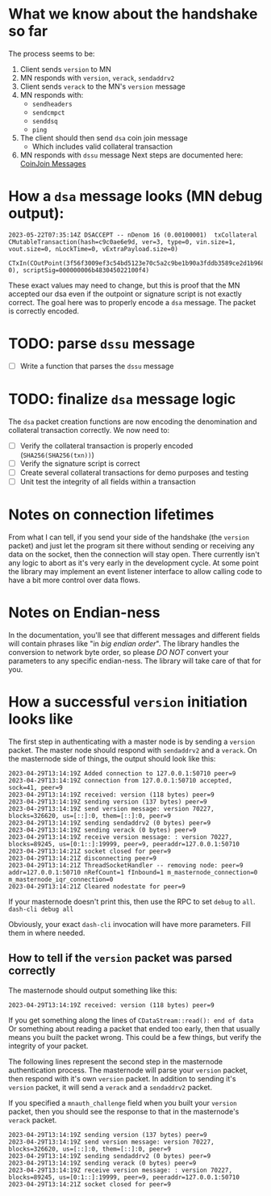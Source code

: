 # What we know about the handshake so far
The process seems to be:

1. Client sends `version` to MN
2. MN responds with `version`, `verack`, `sendaddrv2`
3. Client sends `verack` to the MN's `version` message
4. MN responds with:
	- `sendheaders`
	- `sendcmpct`
	- `senddsq`
	- `ping`
5. The client should then send `dsa` coin join message
	- Which includes valid collateral transaction
6. MN responds with `dssu` message
Next steps are documented here: [CoinJoin Messages](https://docs.dash.org/projects/core/en/stable/docs/reference/p2p-network-privatesend-messages.html#dssu)

# How a `dsa` message looks (MN debug output):
```
2023-05-22T07:35:14Z DSACCEPT -- nDenom 16 (0.00100001)  txCollateral CMutableTransaction(hash=c9c0ae6e9d, ver=3, type=0, vin.size=1, vout.size=0, nLockTime=0, vExtraPayload.size=0)
    CTxIn(COutPoint(3f56f3009ef3c54bd5123e70c5a2c9be1b90a3fddb3589ce2d1b9688b0926c9f, 0), scriptSig=000000006b483045022100f4)
```
These exact values may need to change, but this is proof that the MN accepted our dsa even if the outpoint or signature script is not exactly correct. The goal here was to properly encode a `dsa` message. The packet is correctly encoded.


# TODO: parse `dssu` message
- [ ] Write a function that parses the `dssu` message

# TODO: finalize `dsa` message logic
The `dsa` packet creation functions are now encoding the denomination and collateral transaction correctly. 
We now need to:
- [ ] Verify the collateral transaction is properly encoded (`SHA256(SHA256(txn))`)
- [ ] Verify the signature script is correct
- [ ] Create several collateral transactions for demo purposes and testing
- [ ] Unit test the integrity of all fields within a transaction

# Notes on connection lifetimes
From what I can tell, if you send your side of the handshake (the `version` packet) and just let the program sit there without sending or receiving any data on the socket, then the connection will stay open. There currently isn't any logic to abort as it's very early in the development cycle. At some point the library may implement an event listener interface to allow calling code to have a bit more control over data flows.

# Notes on Endian-ness
In the documentation, you'll see that different messages and different fields will contain phrases like "in *big endian order*". The library handles the conversion to network byte order, so please _DO NOT_ convert your parameters to any specific endian-ness. The library will take care of that for you.


# How a successful `version` initiation looks like
The first step in authenticating with a master node is by sending a `version` packet.
The master node should respond with `sendaddrv2` and a `verack`.
On the masternode side of things, the output should look like this:

```
2023-04-29T13:14:19Z Added connection to 127.0.0.1:50710 peer=9
2023-04-29T13:14:19Z connection from 127.0.0.1:50710 accepted, sock=41, peer=9
2023-04-29T13:14:19Z received: version (118 bytes) peer=9
2023-04-29T13:14:19Z sending version (137 bytes) peer=9
2023-04-29T13:14:19Z send version message: version 70227, blocks=326620, us=[::]:0, them=[::]:0, peer=9
2023-04-29T13:14:19Z sending sendaddrv2 (0 bytes) peer=9
2023-04-29T13:14:19Z sending verack (0 bytes) peer=9
2023-04-29T13:14:19Z receive version message: : version 70227, blocks=89245, us=[0:1::]:19999, peer=9, peeraddr=127.0.0.1:50710
2023-04-29T13:14:21Z socket closed for peer=9
2023-04-29T13:14:21Z disconnecting peer=9
2023-04-29T13:14:21Z ThreadSocketHandler -- removing node: peer=9 addr=127.0.0.1:50710 nRefCount=1 fInbound=1 m_masternode_connection=0 m_masternode_iqr_connection=0
2023-04-29T13:14:21Z Cleared nodestate for peer=9
```

If your masternode doesn't print this, then use the RPC to set `debug` to `all`.
`dash-cli debug all`

Obviously, your exact `dash-cli` invocation will have more parameters. Fill them in where needed.


## How to tell if the `version` packet was parsed correctly

The masternode should output something like this:
```
2023-04-29T13:14:19Z received: version (118 bytes) peer=9
```

If you get something along the lines of `CDataStream::read(): end of data`
Or something about reading a packet that ended too early, then
that usually means you built the packet wrong. This could be a few things,
but verify the integrity of your packet.

The following lines represent the second step in the masternode authentication
process. The masternode will parse your `version` packet, then respond with it's
own `version` packet. In addition to sending it's `version` packet, it will send
a `verack` and a `sendaddrv2` packet.

If you specified a `mnauth_challenge` field when you built your `version` packet,
then you should see the response to that in the masternode's `verack` packet.
```
2023-04-29T13:14:19Z sending version (137 bytes) peer=9
2023-04-29T13:14:19Z send version message: version 70227, blocks=326620, us=[::]:0, them=[::]:0, peer=9
2023-04-29T13:14:19Z sending sendaddrv2 (0 bytes) peer=9
2023-04-29T13:14:19Z sending verack (0 bytes) peer=9
2023-04-29T13:14:19Z receive version message: : version 70227, blocks=89245, us=[0:1::]:19999, peer=9, peeraddr=127.0.0.1:50710
2023-04-29T13:14:21Z socket closed for peer=9
```
